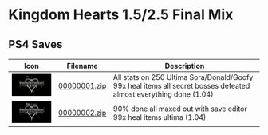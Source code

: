 # Kingdom Hearts 1.5/2.5 Final Mix

## PS4 Saves

| Icon | Filename | Description |
|------|----------|-------------|
| ![Kingdom Hearts 1.5/2.5 Final Mix](icon0.png) | [00000001.zip](00000001.zip) | All stats on 250 Ultima Sora/Donald/Goofy 99x heal items all secret bosses defeated almost everything done (1.04) |
| ![Kingdom Hearts 1.5/2.5 Final Mix](icon0.png) | [00000002.zip](00000002.zip) | 90% done all maxed out with save editor 99x heal items ultima (1.04) |
